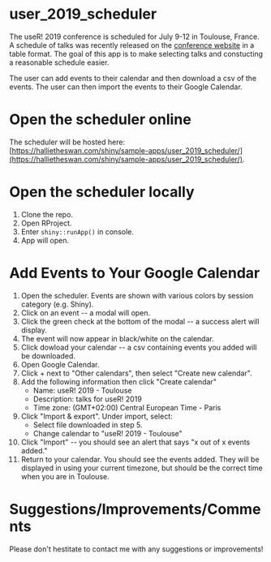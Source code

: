 # user_2019_scheduler

The useR! 2019 conference is scheduled for July 9-12 in Toulouse, France. A schedule of talks was recently released on the [conference website](http://www.user2019.fr/talk_schedule/) in a table format. The goal of this app is to make selecting talks and constucting a reasonable schedule easier.  

The user can add events to their calendar and then download a csv of the events. The user can then import the events to their Google Calendar.

# Open the scheduler online

The scheduler will be hosted here: [https://hallietheswan.com/shiny/sample-apps/user_2019_scheduler/](https://hallietheswan.com/shiny/sample-apps/user_2019_scheduler/).

# Open the scheduler locally

1. Clone the repo.
2. Open RProject.
3. Enter `shiny::runApp()` in console.
4. App will open.

# Add Events to Your Google Calendar

1. Open the scheduler. Events are shown with various colors by session category (e.g. Shiny).
2. Click on an event -- a modal will open.
3. Click the green check at the bottom of the modal -- a success alert will display.
4. The event will now appear in black/white on the calendar.
5. Click dowload your calendar -- a csv containing events you added will be downloaded.
6. Open Google Calendar.
7. Click + next to "Other calendars", then select "Create new calendar".
8. Add the following information then click "Create calendar"
    - Name: useR! 2019 - Toulouse
    - Description: talks for useR! 2019
    - Time zone: (GMT+02:00) Central European Time - Paris
9. Click "Import & export". Under import, select:
    - Select file downloaded in step 5.
    - Change calendar to "useR! 2019 - Toulouse"
10. Click "Import" -- you should see an alert that says "x out of x events added."
11. Return to your calendar. You should see the events added. They will be displayed in using your current timezone, but should be the correct time when you are in Toulouse.

# Suggestions/Improvements/Comments

Please don't hestitate to contact me with any suggestions or improvements!

